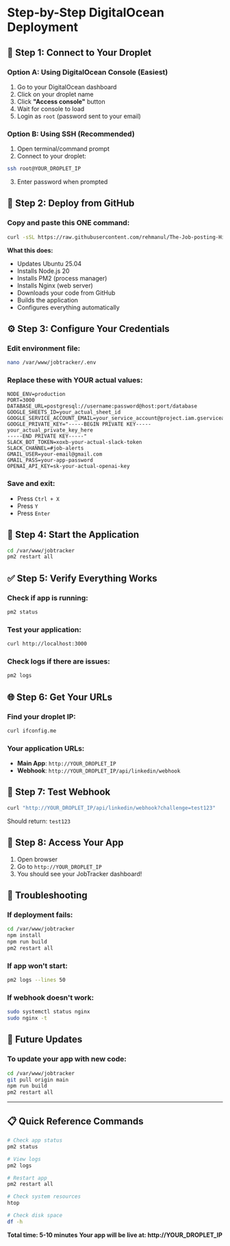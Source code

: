 # Step-by-Step DigitalOcean Deployment

## 🔗 Step 1: Connect to Your Droplet

### Option A: Using DigitalOcean Console (Easiest)
1. Go to your DigitalOcean dashboard
2. Click on your droplet name
3. Click **"Access console"** button
4. Wait for console to load
5. Login as `root` (password sent to your email)

### Option B: Using SSH (Recommended)
1. Open terminal/command prompt
2. Connect to your droplet:
```bash
ssh root@YOUR_DROPLET_IP
```
3. Enter password when prompted

## 🚀 Step 2: Deploy from GitHub

### Copy and paste this ONE command:
```bash
curl -sSL https://raw.githubusercontent.com/rehmanul/The-Job-posting-Hiring-Tracking-System/main/deploy-digitalocean.sh | bash
```

**What this does:**
- Updates Ubuntu 25.04
- Installs Node.js 20
- Installs PM2 (process manager)
- Installs Nginx (web server)
- Downloads your code from GitHub
- Builds the application
- Configures everything automatically

## ⚙️ Step 3: Configure Your Credentials

### Edit environment file:
```bash
nano /var/www/jobtracker/.env
```

### Replace these with YOUR actual values:
```env
NODE_ENV=production
PORT=3000
DATABASE_URL=postgresql://username:password@host:port/database
GOOGLE_SHEETS_ID=your_actual_sheet_id
GOOGLE_SERVICE_ACCOUNT_EMAIL=your_service_account@project.iam.gserviceaccount.com
GOOGLE_PRIVATE_KEY="-----BEGIN PRIVATE KEY-----
your_actual_private_key_here
-----END PRIVATE KEY-----"
SLACK_BOT_TOKEN=xoxb-your-actual-slack-token
SLACK_CHANNEL=#job-alerts
GMAIL_USER=your-email@gmail.com
GMAIL_PASS=your-app-password
OPENAI_API_KEY=sk-your-actual-openai-key
```

### Save and exit:
- Press `Ctrl + X`
- Press `Y`
- Press `Enter`

## 🔄 Step 4: Start the Application

```bash
cd /var/www/jobtracker
pm2 restart all
```

## ✅ Step 5: Verify Everything Works

### Check if app is running:
```bash
pm2 status
```

### Test your application:
```bash
curl http://localhost:3000
```

### Check logs if there are issues:
```bash
pm2 logs
```

## 🌐 Step 6: Get Your URLs

### Find your droplet IP:
```bash
curl ifconfig.me
```

### Your application URLs:
- **Main App**: `http://YOUR_DROPLET_IP`
- **Webhook**: `http://YOUR_DROPLET_IP/api/linkedin/webhook`

## 🔧 Step 7: Test Webhook

```bash
curl "http://YOUR_DROPLET_IP/api/linkedin/webhook?challenge=test123"
```
Should return: `test123`

## 📱 Step 8: Access Your App

1. Open browser
2. Go to `http://YOUR_DROPLET_IP`
3. You should see your JobTracker dashboard!

## 🚨 Troubleshooting

### If deployment fails:
```bash
cd /var/www/jobtracker
npm install
npm run build
pm2 restart all
```

### If app won't start:
```bash
pm2 logs --lines 50
```

### If webhook doesn't work:
```bash
sudo systemctl status nginx
sudo nginx -t
```

## 🔄 Future Updates

### To update your app with new code:
```bash
cd /var/www/jobtracker
git pull origin main
npm run build
pm2 restart all
```

---

## 📋 Quick Reference Commands

```bash
# Check app status
pm2 status

# View logs
pm2 logs

# Restart app
pm2 restart all

# Check system resources
htop

# Check disk space
df -h
```

**Total time: 5-10 minutes**
**Your app will be live at: http://YOUR_DROPLET_IP**